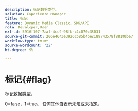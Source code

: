 ```yaml
---
description: 标记数据类型。
solution: Experience Manager
title: 标记
feature: Dynamic Media Classic，SDK/API
role: Developer,User
exl-id: 5916f107-7aaf-4cc9-98fb-c4c070c38031
source-git-commit: 206e4643e3926cb85b4be2189743578f88180be7
workflow-type: tm+mt
source-wordcount: '22'
ht-degree: 9%

---
```


# 标记{#flag}

标记数据类型。

0=false，1=true。 任何其他值表示未知或未指定。
